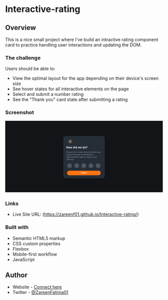 # Interactive-rating

## Overview

This is a nice small project where I've build an intractive rating component card to practice handling user interactions and updating the DOM.

### The challenge

Users should be able to:

- View the optimal layout for the app depending on their device's screen size
- See hover states for all interactive elements on the page
- Select and submit a number rating
- See the "Thank you" card state after submitting a rating

### Screenshot

![](./screenshot.png)

### Links

- Live Site URL: (https://zareenf01.github.io/Interactive-rating/)

### Built with

- Semantic HTML5 markup
- CSS custom properties
- Flexbox
- Mobile-first workflow
- JavaScript

## Author

- Website - [Connect here](linktr.ee/01zareen)
- Twitter - [@ZareenFatima01](https://twitter.com/ZareenFatima01)
